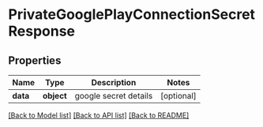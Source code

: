 # PrivateGooglePlayConnectionSecretResponse

## Properties
Name | Type | Description | Notes
------------ | ------------- | ------------- | -------------
**data** | **object** | google secret details | [optional] 

[[Back to Model list]](../README.md#documentation-for-models) [[Back to API list]](../README.md#documentation-for-api-endpoints) [[Back to README]](../README.md)


